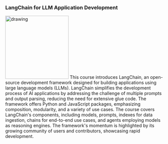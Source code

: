 ### LangChain for LLM Application Development
<img src="https://deepsense.ai/wp-content/uploads/2023/10/LangChain-announces-partnership-with-deepsense.jpeg" alt="drawing" height="200"/>
This course introduces LangChain, an open-source development framework designed for building applications using large language models (LLMs). LangChain simplifies the development process of AI applications by addressing the challenge of multiple prompts and output parsing, reducing the need for extensive glue code. The framework offers Python and JavaScript packages, emphasizing composition, modularity, and a variety of use cases. The course covers LangChain's components, including models, prompts, indexes for data ingestion, chains for end-to-end use cases, and agents employing models as reasoning engines. The framework's momentum is highlighted by its growing community of users and contributors, showcasing rapid development.
